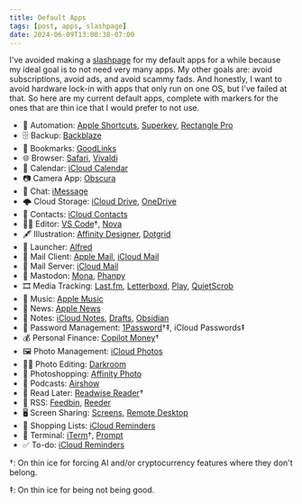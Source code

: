 ```yaml
---
title: Default Apps
tags: [post, apps, slashpage]
date: 2024-06-09T13:00:38-07:00
---
```


I've avoided making a [slashpage](https://slashpages.net) for my default apps for a while because my ideal goal is to not need very many apps. My other goals are: avoid subscriptions, avoid ads, and avoid scammy fads. And honestly, I want to avoid hardware lock-in with apps that only run on one OS, but I've failed at that. So here are my current default apps, complete with markers for the ones that are thin ice that I would prefer to not use.

- 🤖 Automation: [Apple Shortcuts](https://support.apple.com/guide/shortcuts/welcome/), [Superkey](https://superkey.app), [Rectangle Pro](https://rectangleapp.com/pro)
- 🗄️ Backup: [Backblaze](https://secure.backblaze.com/r/0167cy)
- 🔖 Bookmarks: [GoodLinks](https://goodlinks.app)
- 🌐 Browser: [Safari](https://www.apple.com/safari/), [Vivaldi](https://vivaldi.com)
- 📆 Calendar: [iCloud Calendar](https://www.icloud.com/calendar)
- 📷 Camera App: [Obscura](https://obscura.camera/obscura/index.html)
- 💬 Chat: [iMessage](https://support.apple.com/messages)
- 🌩️ Cloud Storage: [iCloud Drive](https://www.icloud.com/iclouddrive), [OneDrive](https://www.microsoft.com/en-us/microsoft-365/onedrive/online-cloud-storage)
- 📇 Contacts: [iCloud Contacts](https://www.icloud.com/contacts/)
- 👩‍💻 Editor: [VS Code](https://code.visualstudio.com)†, [Nova](https://nova.app)
- 🖋️ Illustration: [Affinity Designer](https://affinity.serif.com/en-us/designer/), [Dotgrid](https://100r.co/site/dotgrid.html)
- 🚀 Launcher: [Alfred](https://alfred.app)
- 📨 Mail Client: [Apple Mail](https://support.apple.com/mail), [iCloud Mail](https://www.icloud.com/mail/)
- 🏣 Mail Server: [iCloud Mail](https://www.icloud.com/mail/)
- 🐘 Mastodon: [Mona](https://mastodon.social/@MonaApp), [Phanpy](https://phanpy.social)
- 🎞️ Media Tracking: [Last.fm](https://www.last.fm/user/zicklepop), [Letterboxd](https://letterboxd.com/zicklepop), [Play](https://apps.apple.com/us/app/id1596506190), [QuietScrob](https://apps.apple.com/us/app/quietscrob-last-fm-scrobbler/id741599377)
- 🎺 Music: [Apple Music](https://music.apple.com/)
- 📰 News: [Apple News](https://www.apple.com/apple-news/)
- 📝 Notes: [iCloud Notes](https://www.icloud.com/notes), [Drafts](https://getdrafts.com), [Obsidian](https://obsidian.md)
- 🔐 Password Management: [1Password](https://1password.com)†‡, iCloud Passwords‡
- 💰 Personal Finance: [Copilot Money](https://copilot.money/link/xmK9yAsDUy4WNwmTA)†
- 🖼️ Photo Management: [iCloud Photos](https://www.icloud.com/photos/)
- 👩‍🎨 Photo Editing: [Darkroom](https://darkroom.co)
- 🎨 Photoshopping: [Affinity Photo](https://affinity.serif.com/en-us/photo/)
- 🎤 Podcasts: [Airshow](https://airshow.fm)
- 📑 Read Later: [Readwise Reader](https://readwise.io/read)†
- 📖 RSS: [Feedbin](https://feedbin.com/), [Reeder](https://reeder.app)
- 🖥️ Screen Sharing: [Screens](https://edovia.com/en/screens/), [Remote Desktop](https://learn.microsoft.com/en-us/windows-server/remote/remote-desktop-services/clients/remote-desktop-clients)
- 🛒 Shopping Lists: [iCloud Reminders](https://www.icloud.com/reminders)
- 🐚 Terminal: [iTerm](https://iterm2.com)†, [Prompt](https://panic.com/prompt/)
- ✅ To-do: [iCloud Reminders](https://www.icloud.com/reminders)

†: On thin ice for forcing AI and/or cryptocurrency features where they don't belong.

‡: On thin ice for being not being good.

